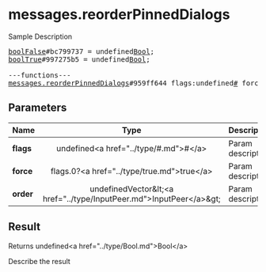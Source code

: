 # messages.reorderPinnedDialogs

Sample Description

<pre>
<a href="../constructor/boolFalse">boolFalse</a>#bc799737 = undefined<a href="../type/Bool.md">Bool</a>;
<a href="../constructor/boolTrue">boolTrue</a>#997275b5 = undefined<a href="../type/Bool.md">Bool</a>;

---functions---
<a href="../method/messages.reorderPinnedDialogs.md">messages.reorderPinnedDialogs</a>#959ff644 flags:undefined<a href="../type/#.md">#</a> force:flags.0?<a href="../type/true.md">true</a> order:undefinedVector&lt;<a href="../type/InputPeer.md">InputPeer</a>&gt; = undefined<a href="../type/Bool.md">Bool</a>;
</pre>

## Parameters

| Name | Type | Description |
|------|:----:|-------------|
| **flags** | undefined&lt;a href=&#34;../type/#.md&#34;&gt;#&lt;/a&gt; | Param description |
| **force** | flags.0?&lt;a href=&#34;../type/true.md&#34;&gt;true&lt;/a&gt; | Param description |
| **order** | undefinedVector&amp;lt;&lt;a href=&#34;../type/InputPeer.md&#34;&gt;InputPeer&lt;/a&gt;&amp;gt; | Param description |

## Result

Returns undefined&lt;a href=&#34;../type/Bool.md&#34;&gt;Bool&lt;/a&gt;

Describe the result

